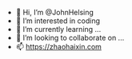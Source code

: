 - 👋 Hi, I’m @JohnHelsing
- 👀 I’m interested in coding
- 🌱 I’m currently learning ...
- 💞️ I’m looking to collaborate on ...
- 📫 https://zhaohaixin.com

<!---
JohnHelsing/JohnHelsing is a ✨ special ✨ repository because its `README.md` (this file) appears on your GitHub profile.
You can click the Preview link to take a look at your changes.
--->
